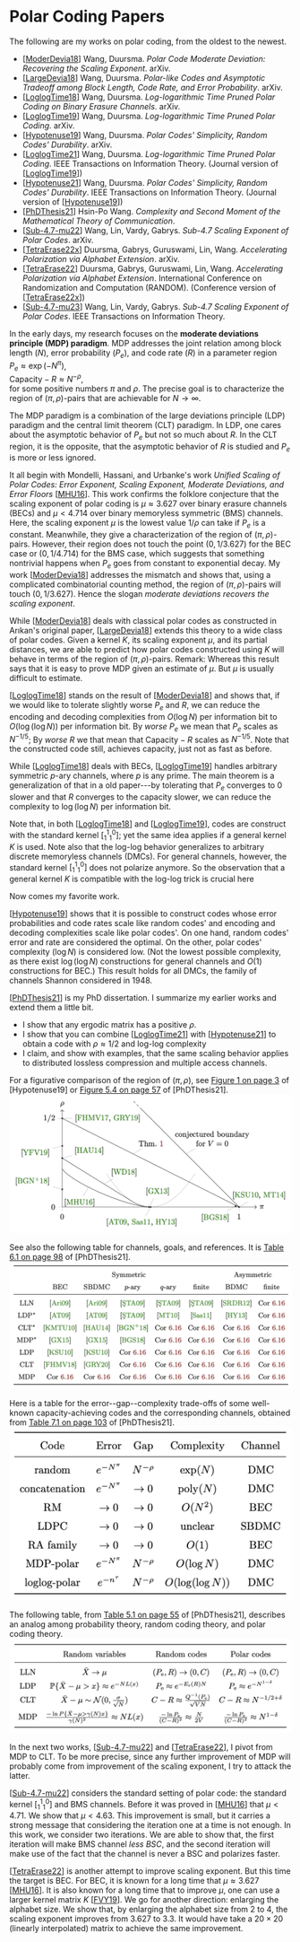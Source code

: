 
# Polar Coding Papers

The following are my works on polar coding, from the oldest to the newest.

* [[ModerDevia18]]
  Wang, Duursma.
  *Polar Code Moderate Deviation: Recovering the Scaling Exponent*.
  arXiv.
* [[LargeDevia18]]
  Wang, Duursma.
  *Polar-like Codes and Asymptotic Tradeoff among Block Length, Code Rate, and Error Probability*.
  arXiv.
* [[LoglogTime18]]
  Wang, Duursma.
  *Log-logarithmic Time Pruned Polar Coding on Binary Erasure Channels*.
  arXiv.
* [[LoglogTime19]]
  Wang, Duursma.
  *Log-logarithmic Time Pruned Polar Coding*.
  arXiv.
* [[Hypotenuse19]]
  Wang, Duursma.
  *Polar Codes' Simplicity, Random Codes' Durability*.
  arXiv.
* [[LoglogTime21]]
  Wang, Duursma.
  *Log-logarithmic Time Pruned Polar Coding*.
  IEEE Transactions on Information Theory.
  (Journal version of [[LoglogTime19]])
* [[Hypotenuse21]]
  Wang, Duursma.
  *Polar Codes' Simplicity, Random Codes' Durability*.
  IEEE Transactions on Information Theory.
  (Journal version of [[Hypotenuse19]])
* [[PhDThesis21]]
  Hsin-Po Wang.
  *Complexity and Second Moment of the Mathematical Theory of Communication*.
* [[Sub-4.7-mu22]]
  Wang, Lin, Vardy, Gabrys.
  *Sub-4.7 Scaling Exponent of Polar Codes*.
  arXiv.
* [[TetraErase22x]]
  Duursma, Gabrys, Guruswami, Lin, Wang.
  *Accelerating Polarization via Alphabet Extension*.
  arXiv.
* [[TetraErase22]]
  Duursma, Gabrys, Guruswami, Lin, Wang.
  *Accelerating Polarization via Alphabet Extension*.
  International Conference on Randomization and Computation (RANDOM).
  (Conference version of [[TetraErase22x]])
* [[Sub-4.7-mu23]]
  Wang, Lin, Vardy, Gabrys.
  *Sub-4.7 Scaling Exponent of Polar Codes*.
  IEEE Transactions on Information Theory.

In the early days, my research focuses on the **moderate deviations
principle (MDP) paradigm**.  MDP addresses the joint relation among
block length ($N$), error probability ($P_e$), and code rate ($R$) in a
parameter region  
$P_e \approx \exp(-N^\pi)$,  
$\text{Capacity} - R \approx N^{-\rho}$,  
for some positive numbers $\pi$ and $\rho$.  The precise goal is to
characterize the region of $(\pi, \rho)$-pairs that are achievable for
$N \to \infty$.

The MDP paradigm is a combination of the large deviations principle
(LDP) paradigm and the central limit theorem (CLT) paradigm.  In LDP,
one cares about the asymptotic behavior of $P_e$ but not so much about
$R$.  In the CLT region, it is the opposite, that the asymptotic
behavior of $R$ is studied and $P_e$ is more or less ignored.

It all begin with Mondelli, Hassani, and Urbanke's work *Unified Scaling
of Polar Codes: Error Exponent, Scaling Exponent, Moderate Deviations,
and Error Floors* [[MHU16]].  This work confirms the folklore conjecture
that the scaling exponent of polar coding is $\mu \approx 3.627$ over
binary erasure channels (BECs) and $\mu < 4.714$ over binary memoryless
symmetric (BMS) channels.  Here, the scaling exponent $\mu$ is the
lowest value $1/\rho$ can take if $P_e$ is a constant.  Meanwhile, they
give a characterization of the region of $(\pi, \rho)$-pairs.  However,
their region does not touch the point $(0, 1/3.627)$ for the BEC case or
$(0, 1/4.714)$ for the BMS case, which suggests that something
nontrivial happens when $P_e$ goes from constant to exponential decay.
My work [[ModerDevia18]] addresses the mismatch and shows that, using a
complicated combinatorial counting method, the region of $(\pi,
\rho)$-pairs will touch $(0, 1/3.627)$.  Hence the slogan *moderate
deviations recovers the scaling exponent*.

While [[ModerDevia18]] deals with classical polar codes as constructed
in Arıkan's original paper, [[LargeDevia18]] extends this theory to a
wide class of polar codes.  Given a kernel $K$, its scaling exponent
$\mu$, and its partial distances, we are able to predict how polar codes
constructed using $K$ will behave in terms of the region of $(\pi,
\rho)$-pairs.  Remark: Whereas this result says that it is easy to prove
MDP given an estimate of $\mu$.  But $\mu$ is usually difficult to
estimate.

[[LoglogTime18]] stands on the result of [[ModerDevia18]] and shows
that, if we would like to tolerate slightly worse $P_e$ and $R$, we can
reduce the encoding and decoding complexities from $O(\log N)$ per
information bit to $O(\log(\log N))$ per information bit.  By *worse
$P_e$* we mean that $P_e$ scales as $N^{-1/5}$; By *worse $R$* we that
mean that $\text{Capacity} - R$ scales as $N^{-1/5}$.  Note that the
constructed code still, achieves capacity, just not as fast as before.

While [[LoglogTime18]] deals with BECs, [[LoglogTime19]] handles
arbitrary symmetric $p$-ary channels, where $p$ is any prime.  The main
theorem is a generalization of that in a old paper---by tolerating that
$P_e$ converges to $0$ slower and that $R$ converges to the capacity
slower, we can reduce the complexity to $\log(\log N)$ per information
bit.

Note that, in both [[LoglogTime18]] and [[LoglogTime19]], codes are
construct with the standard kernel $[^1_1{}^0_1]$; yet the same idea
applies if a general kernel $K$ is used.  Note also that the log-log
behavior generalizes to arbitrary discrete memoryless channels (DMCs).
For general channels, however, the standard kernel $[^1_1{}^0_1]$ does
not polarize anymore.  So the observation that a general kernel $K$ is
compatible with the log-log trick is crucial here

Now comes my favorite work.

[[Hypotenuse19]] shows that it is possible to construct codes whose
error probabilities and code rates scale like random codes' and encoding
and decoding complexities scale like polar codes'.  On one hand, random
codes' error and rate are considered the optimal.  On the other, polar
codes' complexity ($\log N$) is considered low.  (Not the lowest
possible complexity, as there exist $\log(\log N)$ constructions for
general channels and $O(1)$ constructions for BEC.) This result holds
for all DMCs, the family of channels Shannon considered in 1948.

[[PhDThesis21]] is my PhD dissertation.  I summarize my earlier works
and extend them a little bit.

* I show that any ergodic matrix has a positive $\rho$.
* I show that you can combine [[LoglogTime21]] with [[Hypotenuse21]]
  to obtain a code with $\rho \approx 1/2$ and log-log complexity
* I claim, and show with examples, that the same scaling behavior
  applies to distributed lossless compression and multiple access
  channels.

For a figurative comparison of the region of $(\pi, \rho)$, see
[Figure 1 on page 3](https://arxiv.org/pdf/1912.08995v1.pdf#page=3)
of \[Hypotenuse19\] or
[Figure 5.4 on page 57](https://arxiv.org/pdf/2107.06420.pdf#page=63)
of \[PhDThesis21\].
![The pi--rho plot of several milestone works](hypotenuse.png)

See also the following table for channels, goals, and references.  It is
[Table 6.1 on page 98](https://arxiv.org/pdf/2107.06420.pdf#page=104)
of \[PhDThesis21\].
![The channels, goals, and the works that achieve them](channelgoal.png)

Here is a table for the error--gap--complexity trade-offs of some
well-known capacity-achieving codes and the corresponding channels,
obtained from
[Table 7.1 on page 103](https://arxiv.org/pdf/2107.06420.pdf#page=109)
of \[PhDThesis21\].
![Error--gap--complexity trade-offs of some capacity-achieving codes](complexityPR.png)

The following table, from
[Table 5.1 on page 55](https://arxiv.org/pdf/2107.06420.pdf#page=61)
of \[PhDThesis21\], describes an analog among
probability theory, random coding theory, and polar coding theory.
![Trinitarian analog among probability, random coding, polar coding](trinityanalog.png)

In the next two works, [[Sub-4.7-mu22]] and [[TetraErase22]], I pivot
from MDP to CLT.  To be more precise, since any further improvement of
MDP will probably come from improvement of the scaling exponent, I try
to attack the latter.

[[Sub-4.7-mu22]] considers the standard setting of polar code: the
standard kernel $[^1_1{}^0_1]$ and BMS channels.  Before it was proved
in [[MHU16]] that $\mu < 4.71$.  We show that $\mu < 4.63$.  This
improvement is small, but it carries a strong message that considering
the iteration one at a time is not enough.  In this work, we consider
two iterations.  We are able to show that, the first iteration will make
BMS channel *less BSC*, and the second iteration will make use of the
fact that the channel is never a BSC and polarizes faster.

[[TetraErase22]] is another attempt to improve scaling exponent.  But
this time the target is BEC.  For BEC, it is known for a long time that
$\mu \approx 3.627$ [[MHU16]].  It is also known for a long time that to
improve $\mu$, one can use a larger kernel matrix $K$ [[FVY19]].  We go
for another direction: enlarging the alphabet size.  We show that, by
enlarging the alphabet size from $2$ to $4$, the scaling exponent
improves from $3.627$ to $3.3$.  It would have take a $20 \times 20$
(linearly interpolated) matrix to achieve the same improvement.

[MHU16]: https://doi.org/10.1109/TIT.2016.2616117
[FVY19]: https://doi.org/10.1109/ISIT.2019.8849741
[ModerDevia18]: https://arxiv.org/abs/1806.02405
[LoglogTime18]: https://arxiv.org/abs/1812.08106
[LargeDevia18]: https://arxiv.org/abs/1812.08112
[LoglogTime19]: https://arxiv.org/abs/1905.13340
[Hypotenuse19]: https://arxiv.org/abs/1912.08995
[LoglogTime21]: https://doi.org/10.1109/TIT.2020.3041523
[Hypotenuse21]: https://doi.org/10.1109/TIT.2020.3041570
[PhDthesis21]: https://arxiv.org/abs/2107.06420
[Sub-4.7-mu22]: https://arxiv.org/abs/2204.11683
[TetraErase22x]: https://arxiv.org/abs/2207.04522
[TetraErase22]: https://doi.org/10.4230/LIPIcs.APPROX/RANDOM.2022.17
[Sub-4.7-mu23]: https://doi.org/10.1109/TIT.2023.3253074